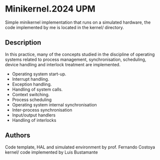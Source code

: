 # Minikernel.2024 UPM

Simple minikernel implementation that runs on a simulated hardware, the code implemented by me is located in the kernel/ directory.

## Description

In this practice, many of the concepts studied in the discipline of operating systems related to process management, synchronisation, scheduling, device handling and interlock treatment are implemented.
* Operating system start-up.
* Interrupt handling.
* Exception handling.
* Handling of system calls.
* Context switching.
* Process scheduling
* Operating system internal synchronisation
* Inter-process synchronisation
* Input/output handlers
* Handling of interlocks

## Authors

Code template, HAL and simulated environment by prof. Fernando Costoya
kernel/ code implemented by Luis Bustamante
